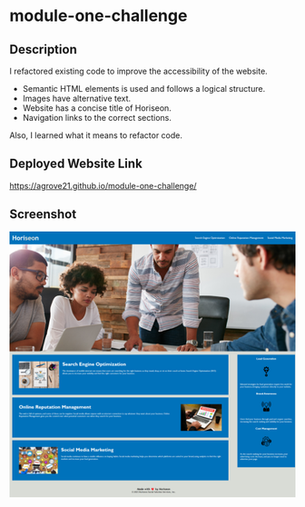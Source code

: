 # module-one-challenge

## Description
I refactored existing code to improve the accessibility of the website.
-   Semantic HTML elements is used and follows a logical structure.
-   Images have alternative text.
-   Website has a concise title of Horiseon.
-   Navigation links to the correct sections.  

Also, I learned what it means to refactor code.

## Deployed Website Link
https://agrove21.github.io/module-one-challenge/


## Screenshot
![Module One Challenge](assets\images\agrove21.github.io_module-one-challenge_.png)